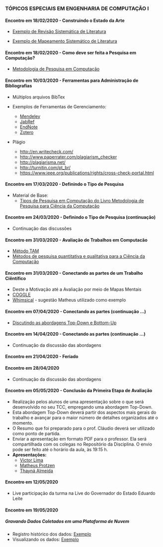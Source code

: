 ### TÓPICOS ESPECIAIS EM ENGENHARIA DE COMPUTAÇÃO I

#### Encontro em 18/02/2020 - Construindo o Estado da Arte

  * [Exemplo de Revisão Sistemática de Literatura](http://olaria.ucpel.edu.br/materiais/lib/exe/fetch.php?media=msl_qualificacao_rafael.pdf)

  * [Exemplo de Mapeamento Sistemático de Literatura](http://olaria.ucpel.edu.br/materiais/lib/exe/fetch.php?media=rsl_tese_roger.pdf)

#### Encontro em 18/02/2020 - Como deve ser feita a Pesquisa em Computação?

  * [Metodologia de Pesquisa em Computação](https://pt.slideshare.net/lndecastro/2015-metodologia-da-pesquisa-em-computao)

#### Encontro em 10/03/2020 - Ferramentas para Administração de Bibliografias
 
   * Múltiplos arquivos BibTex
   * Exemplos de Ferramentas de Gerenciamento:
     * [Mendeley](https://www.mendeley.com/)
     * [JabRef](http://www.jabref.org/)
     * [EndNote](https://clarivate.libguides.com/endnote_training/home)
     * [Zotero](https://www.zotero.org/)

  * Plágio
    * http://en.writecheck.com/
    * http://www.paperrater.com/plagiarism_checker
    * http://plagiarisma.net/
    * http://turnitin.com/pt_br/
    * https://www.ieee.org/publications/rights/cross-check-portal.html

#### Encontro em 17/03/2020 - Definindo o Tipo de Pesquisa

  * Material de Base: 
    * [Tipos de Pesquisa em Computação do Livro Metodologia de Pesquisa para Ciência da Computação](http://olaria.ucpel.edu.br/materiais/lib/exe/fetch.php?media=tipos-de-pesquisa-em-computacao.pdf)

#### Encontro em 24/03/2020 - Definindo o Tipo de Pesquisa (continuação)
  * Continuação das discussões

#### Encontro em 31/03/2020 - Avaliação de Trabalhos em Computacão
  * [Método TAM](http://olaria.ucpel.edu.br/materiais/lib/exe/fetch.php?media=avaliacao_dissertacao_rogerio_albandes.pdf)
  * [Métodos de pesquisa quantitativa e qualitativa para a Ciência da Computação](https://www.ic.unicamp.br/~wainer/papers/metod07.pdf)
  
#### Encontro em 31/03/2020 - Conectando as partes de um Trabalho Ciêntífico
  * Deste a Motivação até a Avaliação por meio de Mapas Mentais
  * [COGGLE](https://coggle.it/)
  * [Whimsical](https://whimsical.com/) - sugestão Matheus utilizado como exemplo
 
#### Encontro em 07/04/2020 - Conectando as partes (continuação ...)
  * [Discutindo as abordagens Top-Down e Bottom-Up](https://pt.wikipedia.org/wiki/Abordagem_top-down_e_bottom-up)

#### Encontro em 14/04/2020 - Conectando as partes (continuação ...)
  * Continuação da discussão das abordagens

#### Encontro em 21/04/2020 - Feriado

#### Encontro em 28/04/2020
  * Continuação da discussão das abordagens

#### Encontro em 05/05/2020 - Conclusão da Primeira Etapa de Avaliação
  * Realização pelos alunos de uma apresentação sobre o que será desenvolvido no seu TCC, empregando uma abordagem Top-Down.
  * Esta abordagem Top-Down deverá partir dos aspectos mais gerais do trabalho e avançar para o maior número de detalhes organizados até o momento.
  * O Resumo que foi preparado para o prof. Cláudio deverá ser utilizado como ponto de partida.
  * Enviar a apresentação em formato PDF para o professor. Ela será compartilhada com os colegas no Repositório da Disciplina. O envio pode ser feito até o horário da aula, às 19:15 h.
  * **Apresentações:**
    * [Victor Lima](https://github.com/adenauery/TEECI/blob/master/Avaliacao-I-Victor-Lima.pdf)
    * [Matheus Protzen](https://github.com/adenauery/TEECI/blob/master/Avaliacao-I-Matheus-Protzen.pdf)
    * [Thayná Almeida](https://github.com/adenauery/TEECI/blob/master/Avaliacao-I-Thayna-Almeida.pdf)
  
#### Encontro em 12/05/2020
  * Live participação da turma na Live do Governador do Estado Eduardo Leite

#### Encontro em 19/05/2020
##### Gravando Dados Coletados em uma Plataforma de Nuvem
  * Registro histórico dos dados: [Exemplo](https://fazerlab.wordpress.com/2017/10/24/dados-em-tempo-real-com-planilha-do-google-docs/)
  * Visualizando os dados: [Exemplo](https://fazerlab.wordpress.com/2017/10/30/grafico-dinamico-com-google-script-e-planilha/)
